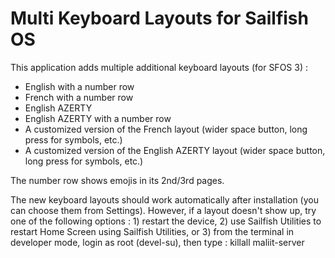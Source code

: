 # Multi Keyboard Layouts for Sailfish OS

This application adds multiple additional keyboard layouts (for SFOS 3) :
- English with a number row
- French with a number row
- English AZERTY
- English AZERTY with a number row
- A customized version of the French layout (wider space button, long press for symbols, etc.)
- A customized version of the English AZERTY layout (wider space button, long press for symbols, etc.)

The number row shows emojis in its 2nd/3rd pages.

The new keyboard layouts should work automatically after installation (you can choose them from Settings).
However, if a layout doesn't show up, try one of the following options : 1) restart the device, 2) use Sailfish Utilities to restart Home Screen using Sailfish Utilities, or 3) from the terminal in developer mode, login as root (devel-su), then type : killall maliit-server
